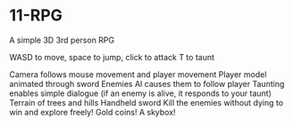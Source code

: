 # 11-RPG
A simple 3D 3rd person RPG

WASD to move, space to jump, click to attack
T to taunt

Camera follows mouse movement and player movement
Player model animated through sword
Enemies AI causes them to follow player
Taunting enables simple dialogue (if an enemy is alive, it responds to your taunt)
Terrain of trees and hills
Handheld sword
Kill the enemies without dying to win and explore freely!
Gold coins! A skybox!